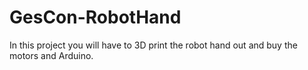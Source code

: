 # GesCon-RobotHand
In this project you will have to 3D print the robot hand out and buy the motors and Arduino. 
